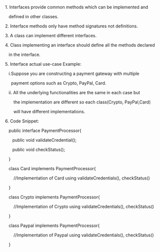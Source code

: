 1\. Interfaces provide common methods which can be implemented and

   defined in other classes.

2\. Interface methods only have method signatures not definitions.

3\. A class can implement different interfaces.

4\. Class implementing an interface should define all the methods declared

   in the interface.

5\. Interface actual use-case Example:

   i.Suppose you are constructing a payment gateway with multiple

     payment options such as Crypto, PayPal, Card.

   ii. All the underlying functionalities are the same in each case but

       the implementation are different so each class(Crypto, PayPal,Card)

       will have different implementations.

6\. Code Snippet:

   public interface PaymentProcessor{

      public void validateCredential();

      public void checkStatus();

   }

   class Card implements PaymentProcessor{

       //Implementation of Card using validateCredentials(), checkStatus()

   }

   class Crypto implements PaymentProcessor{

       //Implementation of Crypto using validateCredentials(), checkStatus()

   }

   class Paypal implements PaymentProcessor{

       //Implementation of Paypal using validateCredentials(), checkStatus()

   }
